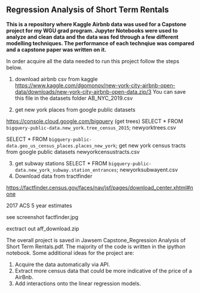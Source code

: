 ## Regression Analysis of Short Term Rentals

**This is a repository where Kaggle Airbnb data was used for a Capstone project for my WGU grad program.  Jupyter Notebooks were used to analyze and clean data and the data was fed through a few different modelling techniques.  The performance of each technqiue was compared and a capstone paper was written on it.**

In order acquire all the data needed to run this project follow the steps below.

1. download airbnb csv from kaggle
https://www.kaggle.com/dgomonov/new-york-city-airbnb-open-data/downloads/new-york-city-airbnb-open-data.zip/3
You can save this file in the datasets folder AB_NYC_2019.csv

2. get new york places from google public datasets

https://console.cloud.google.com/bigquery (get trees)
SELECT * FROM `bigquery-public-data.new_york.tree_census_2015`;
newyorktrees.csv

SELECT * FROM `bigquery-public-data.geo_us_census_places.places_new_york`;
get new york census tracts from google public datasets
newyorkcensustracts.csv

3. get subway stations
SELECT * FROM `bigquery-public-data.new_york_subway.station_entrances`;
newyorksubwayent.csv
4. Download data from tractfinder

https://factfinder.census.gov/faces/nav/jsf/pages/download_center.xhtml#none

2017 ACS 5 year estimates

see screenshot factfinder.jpg

exctract out aff_download.zip

The overall project is saved in Jawsem Capstone_Regression Analysis of Short Term Rentals.pdf.  The majority of the code 
is written in the ipython notebook.  Some additional ideas for the project are:

1. Acquire the data automatically via API.
2. Extract more census data that could be more indicative of the price of a AirBnb.
3. Add interactions onto the linear regression models.